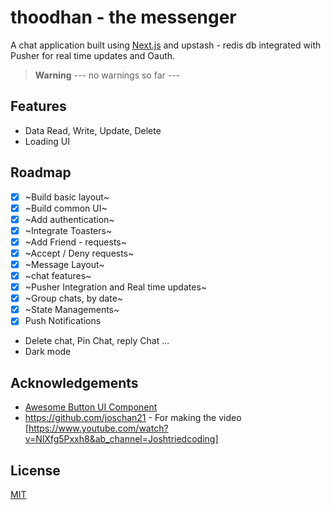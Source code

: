 # thoodhan - the messenger

A chat application built using [Next.js](https://nextjs.org/) and upstash - redis db integrated with Pusher for real time updates and Oauth.

> **Warning**
> --- no warnings so far ---

## Features

-  Data Read, Write, Update, Delete
-  Loading UI

## Roadmap

-  [x] ~Build basic layout~
-  [x] ~Build common UI~
-  [x] ~Add authentication~
-  [x] ~Integrate Toasters~
-  [x] ~Add Friend - requests~
-  [x] ~Accept / Deny requests~
-  [x] ~Message Layout~
-  [x] ~chat features~
-  [x] ~Pusher Integration and Real time updates~
-  [x] ~Group chats, by date~
-  [x] ~State Managements~
-  [x] Push Notifications
-  Delete chat, Pin Chat, reply Chat ...
-  Dark mode

## Acknowledgements

-  [Awesome Button UI Component](https://ui.shadcn.com/)
-  https://github.com/joschan21 - For making the video [https://www.youtube.com/watch?v=NlXfg5Pxxh8&ab_channel=Joshtriedcoding]

## License

[MIT](https://choosealicense.com/licenses/mit/)
